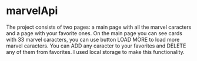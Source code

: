 # marvelApi
The project consists of two pages: a main page with all the marvel caracters and a page with your favorite ones.
On the main page you can see cards with 33 marvel caracters, you can use button LOAD MORE to load more marvel caracters.
You can ADD any caracter to your favorites and DELETE any of them from favorites. I used local storage to make this functionality.


